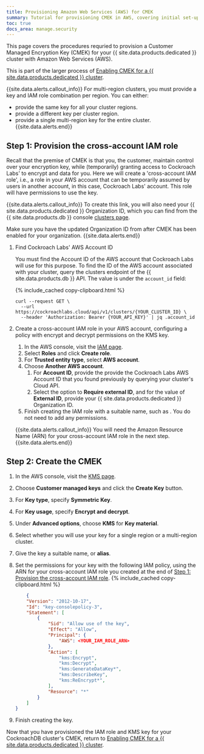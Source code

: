 ```yaml
---
title: Provisioning Amazon Web Services (AWS) for CMEK
summary: Tutorial for provisioning CMEK in AWS, covering initial set-up, revocation, and recovery scenarios.
toc: true
docs_area: manage.security
---
```


This page covers the procedures requried to provision a Customer Managed Encryption Key (CMEK) for your {{ site.data.products.dedicated }} cluster with Amazon Web Services (AWS).

This is part of the larger process of [Enabling CMEK for a {{ site.data.products.dedicated }} cluster](managing-cmek.html#enable-cmek).

{{site.data.alerts.callout_info}}
For multi-region clusters, you must provide a key and IAM role combination per region. You can either:

- provide the same key for all your cluster regions.
- provide a different key per cluster region.
- provide a single multi-region key for the entire cluster.
{{site.data.alerts.end}}

## Step 1: Provision the cross-account IAM role

Recall that the premise of CMEK is that you, the customer, maintain control over your encryption key, while (temporarily) granting access to Cockroach Labs' to encrypt and data for you. Here we will create a 'cross-account IAM role', i.e., a role in your AWS account that can be temporarily assumed by users in another account, in this case, Cockroach Labs' account. This role will have permissions to use the key.

{{site.data.alerts.callout_info}}
To create this link, you will also need your {{ site.data.products.dedicated }} Organization ID, which you can find from the {{ site.data.products.db }} console [clusters page](https://cockroachlabs.cloud/cluster).

Make sure you have the updated Organization ID from after CMEK has been enabled for your organization.
{{site.data.alerts.end}}

1. Find Cockroach Labs' AWS Account ID

	You must find the Account ID of the AWS account that Cockroach Labs will use for this purpose. To find the ID of the AWS account associated with your cluster, query the clusters endpoint of the {{ site.data.products.db }} API. The value is under the `account_id` field:

	{% include_cached copy-clipboard.html %}
	```shell
	curl --request GET \
	  --url https://cockroachlabs.cloud/api/v1/clusters/{YOUR_CLUSTER_ID} \
	  --header 'Authorization: Bearer {YOUR_API_KEY}' | jq .account_id
	```

1.  Create a cross-account IAM role in your AWS account, configuring a policy with encrypt and decrypt permissions on the KMS key.

	1. In the AWS console, visit the [IAM page](https://console.aws.amazon.com/iam/).
	1. Select **Roles** and click **Create role**.
	1. For **Trusted entity type**, select **AWS account**.
	1. Choose **Another AWS account**.
		1. For **Account ID**, provide the provide the Cockroach Labs AWS Account ID that you found previously by querying your cluster's Cloud API.
		1. Select the option to **Require external ID**, and for the value of **External ID**, provide your {{ site.data.products.dedicated }} Organization ID.
	1. Finish creating the IAM role with a suitable name, such as . You do not need to add any permissions.

	{{site.data.alerts.callout_info}}
	You will need the Amazon Resource Name (ARN) for your cross-account IAM role in the next step.
	{{site.data.alerts.end}}

## Step 2: Create the CMEK

1. In the AWS console, visit the [KMS page](https://console.aws.amazon.com/kms/).
1. Choose **Customer managed keys** and click the **Create Key** button.
1. For **Key type**, specify **Symmetric Key**.
1. For **Key usage**, specify **Encrypt and decrypt**.
1. Under **Advanced options**, choose **KMS** for **Key material**.
1. Select whether you will use your key for a single region or a multi-region cluster.
1. Give the key a suitable name, or **alias**.
1. Set the permissions for your key with the following IAM policy, using the ARN for your cross-account IAM role you created at the end of [Step 1: Provision the cross-account IAM role](#step-1-provision-the-cross-account-iam-role).
	{% include_cached copy-clipboard.html %}
	```json
		{
		"Version": "2012-10-17",
		"Id": "key-consolepolicy-3",
		"Statement": [
		    {
		        "Sid": "Allow use of the key",
		        "Effect": "Allow",
		        "Principal": {
		            "AWS": <YOUR_IAM_ROLE_ARN>
		        },
		        "Action": [
		            "kms:Encrypt",
		            "kms:Decrypt",
		            "kms:GenerateDataKey*",
		            "kms:DescribeKey",
		            "kms:ReEncrypt*",
		        ],
		        "Resource": "*"
		    }
		]
	}
	```

1. Finish creating the key.

Now that you have provisioned the IAM role and KMS key for your CockroachDB cluster's CMEK, return to [Enabling CMEK for a {{ site.data.products.dedicated }} cluster](managing-cmek.html#step-4-enable-cmek-for-your-cockroachdb-cluster).
